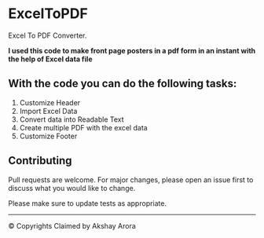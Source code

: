 # ExcelToPDF
Excel To PDF Converter.

**I used this code to make front page posters in a pdf form in an instant with the help of Excel data file**

## With the code you can do the following tasks:

  1. Customize Header
  2. Import Excel Data
  3. Convert data into Readable Text
  4. Create multiple PDF with the excel data
  5. Customize Footer

## Contributing
Pull requests are welcome. For major changes, please open an issue first to discuss what you would like to change.

Please make sure to update tests as appropriate.

***

&copy; Copyrights Claimed by Akshay Arora
